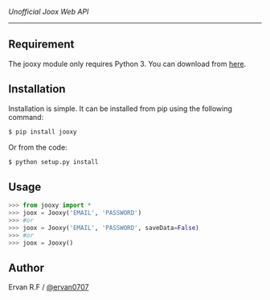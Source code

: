 *Unofficial Joox Web API*

----

## Requirement

The jooxy module only requires Python 3. You can download from [here](https://www.python.org/downloads/). 

## Installation

Installation is simple. It can be installed from pip using the following command:
```sh
$ pip install jooxy
```
Or from the code:
```sh
$ python setup.py install
```

## Usage

```python
>>> from jooxy import *
>>> joox = Jooxy('EMAIL', 'PASSWORD')
>>> #or
>>> joox = Jooxy('EMAIL', 'PASSWORD', saveData=False)
>>> #or
>>> joox = Jooxy()
```

## Author
Ervan R.F / [@ervan0707](https://twitter.com/ervan0707)

